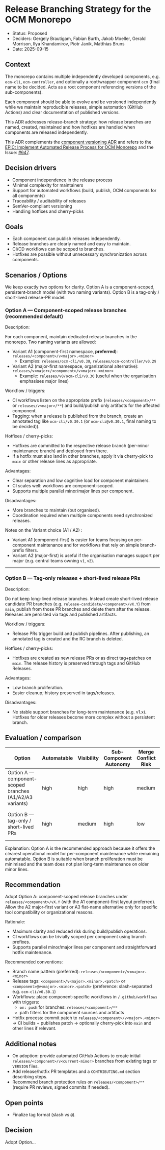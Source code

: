 # Release Branching Strategy for the OCM Monorepo

* Status: Proposed
* Deciders: Gergely Brautigam, Fabian Burth, Jakob Moeller, Gerald Morrison, Ilya Khandamirov, Piotr Janik, Matthias Bruns
* Date: 2025-09-15

## Context

The monorepo contains multiple independently developed components, e.g. `ocm-cli`, `ocm-controller`, and optionally a root/wrapper component `ocm` (final name to be decided. Acts as a root component referencing versions of the sub-components).

Each component should be able to evolve and be versioned independently while we maintain reproducible releases, simple automation (GitHub Actions) and clear documentation of published versions.

This ADR addresses release-branch strategy: how release branches are named, created, maintained and how hotfixes are handled when components are released independently.

This ADR complements the [component versioning ADR](https://github.com/open-component-model/open-component-model/pull/881) and refers to the [EPIC: Implement Automated Release Process for OCM Monorepo](https://github.com/open-component-model/ocm-project/issues/645) and the Issue: [#647](https://github.com/open-component-model/ocm-project/issues/647).

## Decision drivers

* Component independence in the release process
* Minimal complexity for maintainers
* Support for automated workflows (build, publish, OCM components for all components)
* Traceability / auditability of releases
* SemVer-compliant versioning
* Handling hotfixes and cherry-picks

## Goals

* Each component can publish releases independently.
* Release branches are clearly named and easy to maintain.
* CI/CD workflows can be scoped to branches.
* Hotfixes are possible without unnecessary synchronization across components.

## Scenarios / Options

We keep exactly two options for clarity. Option A is a component-scoped, persistent-branch model (with two naming variants). Option B is a tag-only / short-lived release-PR model.

### Option A — Component-scoped release branches (recommended default)

Description:

For each component, maintain dedicated release branches in the monorepo. Two naming variants are allowed:

* Variant A1 (component-first namespace, **preferred**): `releases/<component>/v<major>.<minor>`
  * Examples: `releases/ocm-cli/v0.30`, `releases/ocm-controller/v0.29`
* Variant A2 (major-first namespace, organizational alternative): `releases/v<major>/<component>/v<major>.<minor>`
  * Example: `releases/v0/ocm-cli/v0.30` (useful when the organisation emphasises major lines)

Workflow / triggers:

* CI workflows listen on the appropriate prefix (`releases/<component>/**` or `releases/v<major>/**`) and build/publish only artifacts for the affected component.
* Tagging: when a release is published from the branch, create an annotated tag like `ocm-cli/v0.30.1` (or `ocm-cli@v0.30.1`, final naming to be decided)).

Hotfixes / cherry-picks:

* Hotfixes are committed to the respective release branch (per-minor maintenance branch) and deployed from there.
* If a hotfix must also land in other branches, apply it via cherry-pick to `main` or other release lines as appropriate.

Advantages:

* Clear separation and low cognitive load for component maintainers.
* CI scales well: workflows are component-scoped.
* Supports multiple parallel minor/major lines per component.

Disadvantages:

* More branches to maintain (but organised).
* Coordination required when multiple components need synchronized releases.

Notes on the Variant choice (A1 / A2) :

* Variant A1 (component-first) is easier for teams focusing on per-component maintenance and for workflows that rely on simple branch-prefix filters.
* Variant A2 (major-first) is useful if the organisation manages support per major (e.g. central teams owning `v1`, `v2`).

---

### Option B — Tag-only releases + short-lived release PRs

Description:

Do not keep long-lived release branches. Instead create short-lived release candidate PR branches (e.g. `release-candidate/<component>/vX.Y`) from `main`, publish from those PR branches and delete them after the release. Releases are persisted via tags and published artifacts.

Workflow / triggers:

* Release PRs trigger build and publish pipelines. After publishing, an annotated tag is created and the RC branch is deleted.

Hotfixes / cherry-picks:

* Hotfixes are created as new release PRs or as direct tag+patches on `main`. The release history is preserved through tags and GitHub Releases.

Advantages:

* Low branch proliferation.
* Easier cleanup; history preserved in tags/releases.

Disadvantages:

* No stable support branches for long-term maintenance (e.g. v1.x). Hotfixes for older releases become more complex without a persistent branch.

## Evaluation / comparison

| Option | Automatable | Visibility | Sub-Component Autonomy | Merge Conflict Risk | Maintenance / Backporting | Notes |
| ------ | ----------- | --------- | ---------------------- | ------------------- | ------------------------ | ----- |
| Option A — component-scoped branches (A1/A2/A3 variants) | high | high | high | medium | high | Preferred: clear per-component maintenance lines; persistent minor branches simplify backports |
| Option B — tag-only / short-lived PRs | high | medium | high | low | low | Low branch proliferation; harder for long-term support/backports |

Explanation: Option A is the recommended approach because it offers the clearest operational model for per-component maintenance while remaining automatable. Option B is suitable when branch proliferation must be minimised and the team does not plan long-term maintenance on older minor lines.

## Recommendation

Adopt Option A: component-scoped release branches under `releases/<component>/vX.Y` (with the A1 component-first layout preferred). Allow the A2 major-first variant or A3 flat-name alternative only for specific tool compatibility or organizational reasons.

Rationale:

* Maximum clarity and reduced risk during build/publish operations.
* CI workflows can be trivially scoped per component using branch prefixes.
* Supports parallel minor/major lines per component and straightforward hotfix maintenance.

Recommended conventions:

* Branch name pattern (preferred): `releases/<component>/v<major>.<minor>`
* Release tags: `<component>/v<major>.<minor>.<patch>` or `<component>@v<major>.<minor>.<patch>` (preference: slash-separated e.g. `ocm-cli/v0.30.1`)
* Workflows: place component-specific workflows in `/.github/workflows` with triggers:
  * `on: push` for branches: `releases/<component>/**`
  * path filters for the component sources and artifacts
* Hotfix process: commit patch to `releases/<component>/v<major>.<minor>` → CI builds + publishes patch → optionally cherry-pick into `main` and other lines if relevant.

## Additional notes

* On adoption: provide automated GitHub Actions to create initial `releases/<component>/v<current-minor>` branches from existing tags or `VERSION` files.
* Add release/hotfix PR templates and a `CONTRIBUTING.md` section describing steps.
* Recommend branch protection rules on `releases/<component>/**` (require PR reviews, signed commits if needed).

## Open points

* Finalize tag format (slash vs `@`).

## Decision

Adopt Option...
